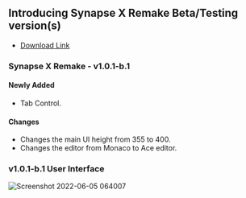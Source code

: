 ## Introducing Synapse X Remake Beta/Testing version(s)
- [Download Link](https://github.com/Charlzk05/Synapse-X-Remake-Synapse-X-Free-Version/releases/tag/v1.0.1-b.1)

### Synapse X Remake - v1.0.1-b.1
#### Newly Added
- Tab Control.
#### Changes
- Changes the main UI height from 355 to 400.
- Changes the editor from Monaco to Ace editor.
### v1.0.1-b.1 User Interface
![Screenshot 2022-06-05 064007](https://user-images.githubusercontent.com/104715127/172027579-1f0e0a44-53da-41b7-aadb-9d11eea3dd9c.png)
